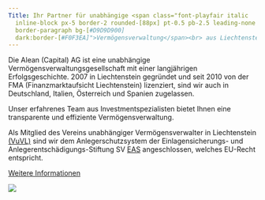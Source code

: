 ```yaml
---
Title: Ihr Partner für unabhängige <span class="font-playfair italic
  inline-block px-5 border-2 rounded-[88px] pt-0.5 pb-2.5 leading-none
  border-paragraph bg-[#D9D9D900]
  dark:border-[#F0F3EA]">Vermögensverwaltung</span><br> aus Liechtenstein.
---
```

Die Alean (Capital) AG ist eine unabhängige Vermögensverwaltungsgesellschaft mit einer langjährigen Erfolgsgeschichte. 2007 in Liechtenstein gegründet und seit 2010 von der FMA (Finanzmarktaufsicht Liechtenstein) lizenziert, sind wir auch in Deutschland, Italien, Österreich und Spanien zugelassen.

Unser erfahrenes Team aus Investmentspezialisten bietet Ihnen eine transparente und effiziente Vermögensverwaltung.

Als Mitglied des Vereins unabhängiger Vermögensverwalter in Liechtenstein [(VuVL)](http://www.vuvl.li/) sind wir dem Anlegerschutzsystem der Einlagensicherungs- und Anlegerentschädigungs-Stiftung SV [EAS](https://www.eas-liechtenstein.li) angeschlossen, welches EU-Recht entspricht.

[Weitere Informationen](allgemeines)

![](/alean/csm_Family-Office-Services.jpg)